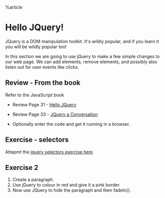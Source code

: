 %article



# Hello JQuery!

JQuery is a DOM manipulation toolkit. It's wildly popular, and if you learn it you will be wildly popular too!

In this section we are going to use jQuery to make a few simple changes to our web page. We can add elements, remove elements, and possibly also listen out for user events like clicks.




## Review - From the book

Refer to the JavaScript book

* Review Page 31 - [Hello JQuery](/javascript-book#welcome-to-jquery)
* Review Page 33 - [JQuery a Conversation](/javascript-book#jquery---a-conversation)

* Optionally enter the code and get it running in a browser.



## Exercise - selectors

Attepmt the [jquery selectors exercise here](/javascript-book#jquery-selectors)





## Exercise 2

1. Create a paragraph.
2. Use jQuery to colour in red and give it a pink border.
3. Now use JQuery to hide the paragraph and then fadeIn().
